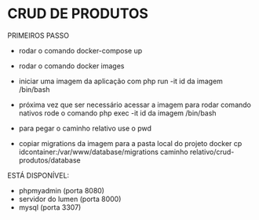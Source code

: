 # CRUD DE PRODUTOS

PRIMEIROS PASSO

- rodar o comando docker-compose up

- rodar o comando docker images

- iniciar uma imagem da aplicação com php run -it id da imagem /bin/bash

- próxima vez que ser necessário acessar a imagem para rodar comando nativos rode o comando php exec -it id da imagem /bin/bash 

- para pegar o caminho relativo use o pwd

- copiar migrations da imagem para a pasta local do projeto docker cp idcontainer:/var/www/database/migrations caminho relativo/crud-produtos/database

ESTÁ DISPONÍVEL:
 - phpmyadmin (porta 8080)
 - servidor do lumen (porta 8000)
 - mysql  (porta 3307)